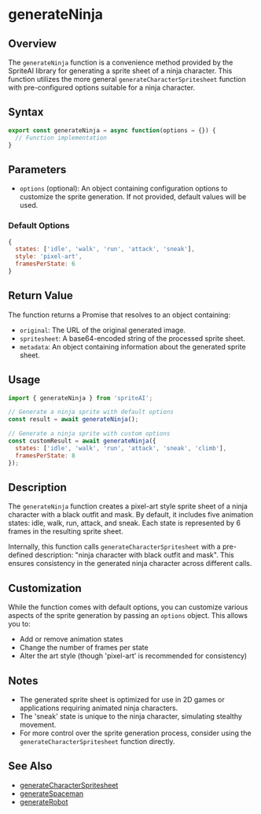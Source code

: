 # generateNinja

## Overview

The `generateNinja` function is a convenience method provided by the SpriteAI library for generating a sprite sheet of a ninja character. This function utilizes the more general `generateCharacterSpritesheet` function with pre-configured options suitable for a ninja character.

## Syntax

```javascript
export const generateNinja = async function(options = {}) {
  // Function implementation
}
```

## Parameters

- `options` (optional): An object containing configuration options to customize the sprite generation. If not provided, default values will be used.

### Default Options

```javascript
{
  states: ['idle', 'walk', 'run', 'attack', 'sneak'],
  style: 'pixel-art',
  framesPerState: 6
}
```

## Return Value

The function returns a Promise that resolves to an object containing:

- `original`: The URL of the original generated image.
- `spritesheet`: A base64-encoded string of the processed sprite sheet.
- `metadata`: An object containing information about the generated sprite sheet.

## Usage

```javascript
import { generateNinja } from 'spriteAI';

// Generate a ninja sprite with default options
const result = await generateNinja();

// Generate a ninja sprite with custom options
const customResult = await generateNinja({
  states: ['idle', 'walk', 'run', 'attack', 'sneak', 'climb'],
  framesPerState: 8
});
```

## Description

The `generateNinja` function creates a pixel-art style sprite sheet of a ninja character with a black outfit and mask. By default, it includes five animation states: idle, walk, run, attack, and sneak. Each state is represented by 6 frames in the resulting sprite sheet.

Internally, this function calls `generateCharacterSpritesheet` with a pre-defined description: "ninja character with black outfit and mask". This ensures consistency in the generated ninja character across different calls.

## Customization

While the function comes with default options, you can customize various aspects of the sprite generation by passing an `options` object. This allows you to:

- Add or remove animation states
- Change the number of frames per state
- Alter the art style (though 'pixel-art' is recommended for consistency)

## Notes

- The generated sprite sheet is optimized for use in 2D games or applications requiring animated ninja characters.
- The 'sneak' state is unique to the ninja character, simulating stealthy movement.
- For more control over the sprite generation process, consider using the `generateCharacterSpritesheet` function directly.

## See Also

- [generateCharacterSpritesheet](./generateCharacterSpritesheet.md)
- [generateSpaceman](./generateSpaceman.md)
- [generateRobot](./generateRobot.md)